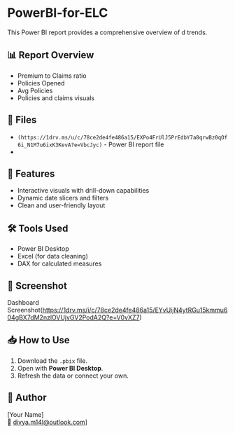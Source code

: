 # PowerBI-for-ELC

This Power BI report provides a comprehensive overview of d trends.

## 📊 Report Overview

- Premium to Claims ratio
- Policies Opened
- Avg Policies
- Policies and claims visuals

## 📂 Files

- `(https://1drv.ms/u/c/78ce2de4fe486a15/EXPo4FrUlJ5PrEdbY7a8qrwBz0qOf6i_N1M7u6ixK3KevA?e=VbcJyc)` - Power BI report file
- 
## 🚀 Features

- Interactive visuals with drill-down capabilities
- Dynamic date slicers and filters
- Clean and user-friendly layout

## 🛠 Tools Used

- Power BI Desktop
- Excel (for data cleaning)
- DAX for calculated measures

## 📸 Screenshot

Dashboard Screenshot(https://1drv.ms/i/c/78ce2de4fe486a15/EYvUijN4ytRGu15kmmu604gBX7dM2nzlOVUjvGV2PodA2Q?e=V0vXZ7)

## 📥 How to Use

1. Download the `.pbix` file.
2. Open with **Power BI Desktop**.
3. Refresh the data or connect your own.



## 📌 Author

[Your Name]  
📧 divya.m14l@outlook.com]  
